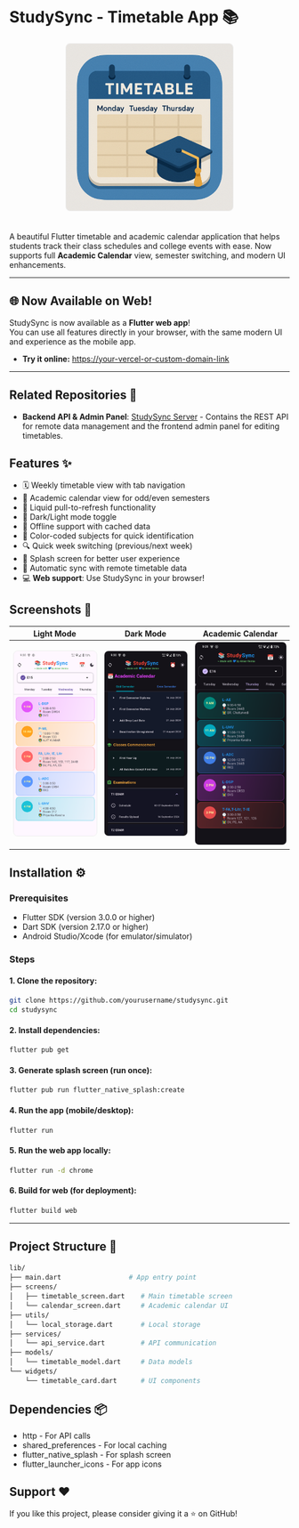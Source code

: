 # StudySync - Timetable App 📚
<div align="center">
<img src="assets/splash.png" alt="StudySync Banner" width="300" style="border-radius: 8px; border: 1px solid #eee; margin-bottom: 20px;"/>
</div>

A beautiful Flutter timetable and academic calendar application that helps students track their class schedules and college events with ease. Now supports full **Academic Calendar** view, semester switching, and modern UI enhancements.

---

## 🌐 Now Available on Web!

StudySync is now available as a **Flutter web app**!  
You can use all features directly in your browser, with the same modern UI and experience as the mobile app.

- **Try it online:** [https://your-vercel-or-custom-domain-link](https://your-vercel-or-custom-domain-link)

---

## Related Repositories 🔗
- **Backend API & Admin Panel**: [StudySync Server](https://github.com/AmanVerma1067/StudySync-Server) - Contains the REST API for remote data management and the frontend admin panel for editing timetables.

## Features ✨
- 🗓️ Weekly timetable view with tab navigation
- 📆 Academic calendar view for odd/even semesters
- 🔄 Liquid pull-to-refresh functionality
- 🌙 Dark/Light mode toggle
- 📱 Offline support with cached data
- 🎨 Color-coded subjects for quick identification
- 🔍 Quick week switching (previous/next week)
- 📲 Splash screen for better user experience
- 🔄 Automatic sync with remote timetable data
- 💻 **Web support**: Use StudySync in your browser!

## Screenshots 📸
<div align="center">

| Light Mode | Dark Mode | Academic Calendar |
|------------|-----------|-------------------|
| <img src="assets/light.png" alt="Light Mode" width="250" style="border-radius: 8px; border: 1px solid #eee;"/> | <img src="assets/dark.png" alt="Dark Mode" width="250" style="border-radius: 8px; border: 1px solid #eee;"/> | <img src="assets/calendar.png" alt="Academic Calendar" width="250" style="border-radius: 8px; border: 1px solid #eee;"/> |

</div>

## Installation ⚙️

### Prerequisites
- Flutter SDK (version 3.0.0 or higher)
- Dart SDK (version 2.17.0 or higher)
- Android Studio/Xcode (for emulator/simulator)

### Steps
#### 1. Clone the repository:
   ```bash
   git clone https://github.com/yourusername/studysync.git
   cd studysync
   ```

#### 2. Install dependencies:
```bash
flutter pub get
```

#### 3. Generate splash screen (run once):
```bash
flutter pub run flutter_native_splash:create
```

#### 4. Run the app (mobile/desktop):
```bash
flutter run
```

#### 5. Run the web app locally:
```bash
flutter run -d chrome
```

#### 6. Build for web (for deployment):
```bash
flutter build web
```

---

## Project Structure 📂
```bash
lib/
├── main.dart                 # App entry point
├── screens/
│   ├── timetable_screen.dart    # Main timetable screen
│   └── calendar_screen.dart     # Academic calendar UI
├── utils/
│   └── local_storage.dart       # Local storage
├── services/
│   └── api_service.dart         # API communication
├── models/
│   └── timetable_model.dart     # Data models
└── widgets/
    └── timetable_card.dart      # UI components
```

## Dependencies 📦
- http - For API calls
- shared_preferences - For local caching
- flutter_native_splash - For splash screen
- flutter_launcher_icons - For app icons

## Support ❤️
If you like this project, please consider giving it a ⭐️ on GitHub!
